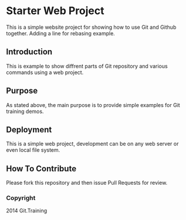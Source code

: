# Starter Web Project

This is a simple website project for showing how to use Git and Github together.
Adding a line for rebasing example.

## Introduction

This is example to show diffrent parts of Git repository and various commands using a web project.

## Purpose

As stated above, the main purpose is to provide simple examples for Git training demos.

## Deployment

This is a simple web project, development can be on any web server or even local file system.

## How To Contribute

Please fork this repository and then issue Pull Requests for review.

### Copyright

2014 Git.Training